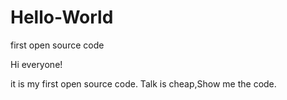 # Hello-World
first open source code

Hi everyone!

it is my first open source code.
Talk is cheap,Show me the code.
